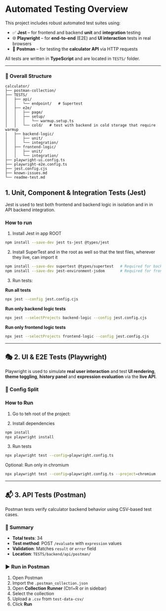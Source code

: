 # Automated Testing Overview

This project includes robust automated test suites using:

- ✅ **Jest** – for frontend and backend **unit** and **integration** testing
- 🌐 **Playwright** – for **end-to-end** (E2E) and **UI interaction** tests in real browsers
- 📮 **Postman** – for testing the **calculator API** via HTTP requests

All tests are written in **TypeScript** and are located in `TESTS/` folder.

---

### 📁 Overall Structure

```
calculator/
├── postman-collection/
├── TESTS/
│   ├── api/ 
│   │   └── endpoint/   # Supertest
│   ├── e2e/
│   │   ├── page/
│   │   ├── setup/
│   │   │   └── warmup.setup.ts
│   │   └── cold/   # test with backend in cold storage that require warmup
│   ├── backend-logic/
│   │   ├── unit/
│   │   └── integration/
│   ├── frontend-logic/
│   │   ├── unit/
│   │   └── integration/
├── playwright-ui.config.ts
├── playwright-e2e.config.ts
├── jest.config.cjs
├── known-issues.md
└── readme-test.md
```

## 1. Unit, Component & Integration Tests (Jest)

Jest is used to test both frontend and backend logic in isolation and in in API backend integration.

### How to run

1.  Install Jest in app ROOT 
``` bash
npm install --save-dev jest ts-jest @types/jest
```

2. Install SuperTest and in the root as well so that the test files, wherever they live, can import it
``` bash
npm install --save-dev supertest @types/supertest   # Required for backend HTTP testing
npm install --save-dev jest-environment-jsdom       # Required for frontend DOM testing (ThemeSwitch, etc.)
```

3. Run tests:

**Run all tests**
``` bash
npx jest --config jest.config.cjs
```

**Run only backend logic tests**
``` bash
npx jest --selectProjects backend-logic --config jest.config.cjs
```

**Run only frontend logic tests**
``` bash
npx jest --selectProjects frontend-logic --config jest.config.cjs
```

---

## 🎭 2. UI & E2E Tests (Playwright)

Playwright is used to simulate **real user interaction** and test **UI rendering**, **theme toggling**, **history panel** and **expression evaluation** via the **live API**.

### 🧠 Config Split



### How to Run

1. Go to teh root of the project:

2. Install dependencies
```bash
npm install
npx playwright install
```

3. Run tests
``` bash
npx playwright test --config=playwright.config.ts
```

Optional: Run only in chromium
```bash
npx playwright test --config=playwright.config.ts --project=chromium
```

---


## 📬 3. API Tests (Postman)

Postman tests verify calculator backend behavior using CSV-based test cases.

### 🧪 Summary
- **Total tests**: 34
- **Test method**: POST `/evaluate` with `expression` values
- **Validation**: Matches `result` or `error` field
- **Location**: `TESTS/backend/api/postman/`


### ▶️ Run in Postman

1. Open Postman
2. Import the `.postman_collection.json`
3. Open **Collection Runner** (Ctrl+R or in sidebar)
4. Select the collection
4. Upload a `.csv` from `test-data-csv/`
5. Click **Run**
